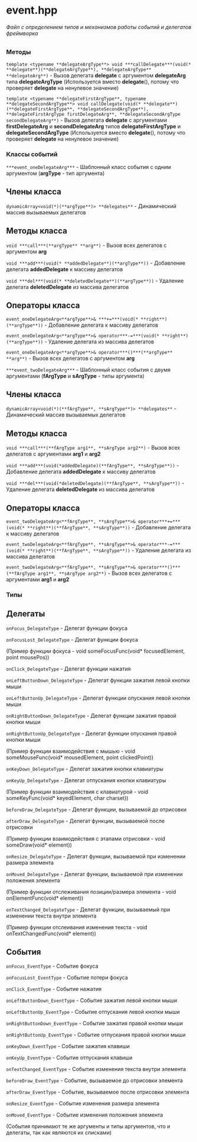 # event.hpp
###### Файл с определением типов и механизмов работы событий и делегатов фреймворка



### Методы

`template <typename **delegateArgType**>
void ***callDelegate***(void(* **delegate**)(**delegateArgType**), **delegateArgType** **delegateArg**)` - Вызов делегата **delegate** с аргументом **delegateArg** типа **delegateArgType** (Используется вместо **delegate**(), потому что проверяет **delegate** на ненулевое значение)

`template <typename **delegateFirstArgType**, typename **delegateSecondArgType**>
void callDelegate(void(* **delegate**)(**delegateFirstArgType**, **delegateSecondArgType**), **delegateFirstArgType firstDelegateArg**, **delegateSecondArgType secondDelegateArg**)` - Вызов делегата **delegate** с аргументами **firstDelegateArg** и **secondDelegateArg** типов **delegateFirstArgType** и **delegateSecondArgType** (Используется вместо **delegate**(), потому что проверяет **delegate** на ненулевое значение)



### Классы событий


`***event_oneDelegateArg***` - Шаблонный класс события с одним аргументом (**argType** - тип аргумента)

## Члены класса

`dynamicArray<void(*)(**argType**)> **delegates**` - Динамический массив вызываемых делегатов

## Методы класса

`void ***call***(**argType** **arg**)` - Вызов всех делегатов с аргументом **arg**

`void ***add***(void(* **addedDelegate**)(**argType**))` - Добавление делегата **addedDelegate** к массиву делегатов

`void ***del***(void(* **deletedDelegate**)(**argType**))` - Удаление делегата **deletedDelegate** из массива делегатов

## Операторы класса

`event_oneDelegateArg<**argType**>& ***+=***(void(* **right**)(**argType**))` - Добавление делегата к массиву делегатов

`event_oneDelegateArg<**argType**>& operator***-=***(void(* **right**)(**argType**))` - Удаление делегата из массива делегатов

`event_oneDelegateArg<**argType**>& operator***()***(**argType** **arg**)` - Вызов всех делегатов с аргументом **arg**


`***event_twoDelegateArg***` - Шаблонный класс события с двумя аргументами (**fArgType** и **sArgType** - типы аргумента)

## Члены класса

`dynamicArray<void(*)(**fArgType**, **sArgType**)> **delegates**` - Динамический массив вызываемых делегатов

## Методы класса

`void ***call***(**fArgType arg1**, **sArgType arg2**)` - Вызов всех делегатов с аргументами **arg1** и **arg2**

`void ***add***(void(*addedDelegate)(**fArgType**, **sArgType**))` - Добавление делегата **addedDelegate** к массиву делегатов

`void ***del***(void(*deletedDelegate)(**fArgType**, **sArgType**))` - Удаление делегата **deletedDelegate** из массива делегатов

## Операторы класса

`event_twoDelegateArg<**fArgType**, **sArgType**>& operator***+=***(void(* **right**)(**fArgType**, **sArgType**))` - Добавление делегата к массиву делегатов

`event_twoDelegateArg<**fArgType**, **sArgType**>& operator***-=***(void(* **right**)(**fArgType**, **sArgType**))` - Удаление делегата из массива делегатов

`event_twoDelegateArg<**fArgType**, **sArgType**>& operator***()***(**fArgType arg1**, **sArgType arg2**)` - Вызов всех делегатов с аргументами **arg1** и **arg2**



### Типы

## Делегаты

`onFocus_DelegateType` - Делегат функции фокуса

`onFocusLost_DelegateType` - Делегат функции фокуса

(Пример функции фокуса - void someFocusFunc(void* focusedElement, point mousePos))

`onClick_DelegateType` - Делегат функции нажатия

`onLeftButtonDown_DelegateType` - Делегат функции зажатия левой кнопки мыши

`onLeftButtonUp_DelegateType` - Делегат функции опускания левой кнопки мыши

`onRightButtonDown_DelegateType` - Делегат функции зажатия правой кнопки мыши

`onRightButtonUp_DelegateType` - Делегат функции опускания правой кнопки мыши

(Пример функции взаимодействия с мышью - void someMouseFunc(void* mousedElement, point clickedPoint))

`onKeyDown_DelegateType` - Делегат зажатия кнопки клавиатуры

`onKeyUp_DelegateType` - Делегат отпускания кнопки клавиатуры

(Пример функции взаимодействия с клавиатурой - void someKeyFunc(void* keyedElement, char charset))

`beforeDraw_DelegateType` - Делегат функции, вызываемой до отрисовки

`afterDraw_DelegateType` - Делегат функции, вызываемой после отрисовки

(Пример функции взаимодействия с этапами отрисовки - void someDraw(void* element))

`onResize_DelegateType` - Делегат функции, вызываемой при изменении размера элемента

`onMoved_DelegateType` - Делегат функции, вызываемой при изменении положения элемента

(Пример функции отслеживания позиции/размера элемента - void onElementFunc(void* element))

`onTextChanged_DelegateType` - Делегат функции, вызываемый при изменении текста внутри элемента

(Пример функции отслеивания изменения текста - void onTextChangedFunc(void* element))

## События

`onFocus_EventType` - Событие фокуса

`onFocusLost_EventType` - Событие потери фокуса

`onClick_EventType` - Событие нажатия

`onLeftButtonDown_EventType` - Событие зажатия левой кнопки мыши

`onLeftButtonUp_EventType` - Событие отпускания левой кнопки мыши

`onRightButtonDown_EventType` - Событие зажатия правой кнопки мыши

`onRightButtonUp_EventType` - Событие отпускания правой кнопки мыши

`onKeyDown_EventType` - Событие зажатия клавиши

`onKeyUp_EventType` - Событие отпускания клавиши

`onTextChanged_EventType` - Событие изменения текста внутри элемента

`beforeDraw_EventType` - Событие, вызываемое до отрисовки элемента

`afterDraw_EventType` - Событие, вызываемое после отрисовки элемента

`onResize_EventType` - Событие изменения размера элемента

`onMoved_EventType` - Событие изменения положения элемента

(События принимают те же аргументы и типы аргументов, что и делегаты, так как являются их списками)